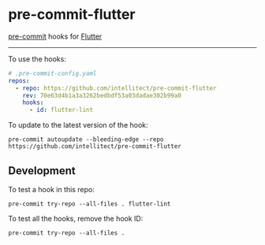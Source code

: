 # pre-commit-flutter

[pre-commit](https://pre-commit.com/) hooks for [Flutter](https://flutter.dev/)

---

To use the hooks:
```yaml
# .pre-commit-config.yaml
repos:
  - repo: https://github.com/intellitect/pre-commit-flutter
    rev: 70e63d4b1a3a3262bedbdf53a03dadae302b99a0
    hooks:
      - id: flutter-lint
```

To update to the latest version of the hook:
```shell
pre-commit autoupdate --bleeding-edge --repo https://github.com/intellitect/pre-commit-flutter
```

## Development

To test a hook in this repo:
```shell
pre-commit try-repo --all-files . flutter-lint
```

To test all the hooks, remove the hook ID:
```shell
pre-commit try-repo --all-files .
```
